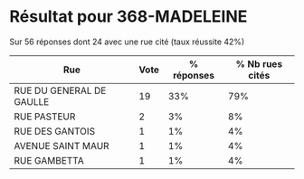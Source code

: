 # Résultat pour 368-MADELEINE

Sur 56 réponses dont 24 avec une rue cité (taux réussite 42%)

| Rue | Vote | % réponses | % Nb rues cités|
|-----|------|------------|----------------|
| RUE DU GENERAL DE GAULLE | 19 | 33% | 79%|
| RUE PASTEUR | 2 | 3% | 8%|
| RUE DES GANTOIS | 1 | 1% | 4%|
| AVENUE SAINT MAUR | 1 | 1% | 4%|
| RUE GAMBETTA | 1 | 1% | 4%|
